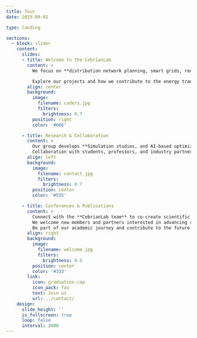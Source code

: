 ```yaml
---
title: Tour
date: 2025-09-01

type: landing

sections:
  - block: slider
    content:
      slides:
      - title: Welcome to the CebrianLab
        content: >
          We focus on **distribution network planning, smart grids, renewable energy integration and optimization algorithms**. 

          Explore our projects and how we contribute to the energy transition.
        align: center
        background:
          image:
            filename: coders.jpg
            filters:
              brightness: 0.7
          position: right
          color: '#666'

      - title: Research & Collaboration
        content: >
          Our group develops **Simulation studies, and AI-based optimization** for real distribution systems.  
          Collaboration with students, professors, and industry partners drives our innovation.
        align: left
        background:
          image:
            filename: contact.jpg
            filters:
              brightness: 0.7
          position: center
          color: '#555'

      - title: Conferences & Publications
        content: >
          Connect with the **CebrianLab team** to co-create scientific articles and collaborative projects.  
          We welcome new members and partners interested in advancing research and publishing impactful work together.  
          Be part of our academic journey and contribute to the future of energy systems.
        align: right
        background:
          image:
            filename: welcome.jpg
            filters:
              brightness: 0.5
          position: center
          color: '#333'
        link:
          icon: graduation-cap
          icon_pack: fas
          text: Join us
          url: ../contact/
    design:
      slide_height: ''
      is_fullscreen: true
      loop: false
      interval: 2000
---
```


